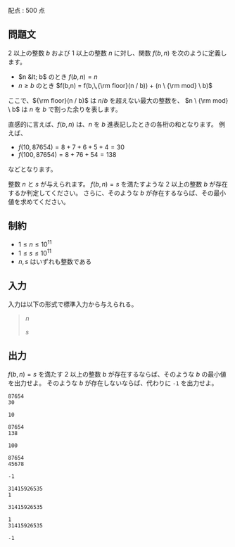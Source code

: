 配点 : $500$ 点

## 問題文

$2$ 以上の整数 $b$ および $1$ 以上の整数 $n$ に対し、関数 $f(b,n)$ を次のように定義します。

- $n &lt; b$ のとき $f(b,n) = n$
- $n \geq b$ のとき $f(b,n) = f(b,\,{\rm floor}(n / b)) + (n \ {\rm mod} \ b)$

ここで、${\rm floor}(n / b)$ は $n / b$ を超えない最大の整数を、
$n \ {\rm mod} \ b$ は $n$ を $b$ で割った余りを表します。

直感的に言えば、$f(b,n)$ は、$n$ を $b$ 進表記したときの各桁の和となります。
例えば、

- $f(10,\,87654)=8+7+6+5+4=30$
- $f(100,\,87654)=8+76+54=138$

などとなります。

整数 $n$ と $s$ が与えられます。
$f(b,n)=s$ を満たすような $2$ 以上の整数 $b$ が存在するか判定してください。
さらに、そのような $b$ が存在するならば、その最小値を求めてください。

## 制約

- $1 \leq n \leq 10^{11}$
- $1 \leq s \leq 10^{11}$
- $n,\,s$ はいずれも整数である

## 入力

入力は以下の形式で標準入力から与えられる。

> $n$
> 
> $s$

## 出力

$f(b,n)=s$ を満たす $2$ 以上の整数 $b$ が存在するならば、そのような $b$ の最小値を出力せよ。
そのような $b$ が存在しないならば、代わりに `-1` を出力せよ。

```input1
87654
30
```

```output1
10
```

```input2
87654
138
```

```output2
100
```

```input3
87654
45678
```

```output3
-1
```

```input4
31415926535
1
```

```output4
31415926535
```

```input5
1
31415926535
```

```output5
-1
```